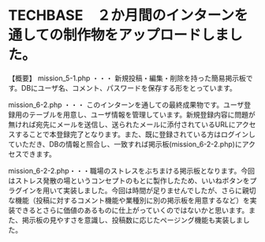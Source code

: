 # TECHBASE　２か月間のインターンを通しての制作物をアップロードしました。
【概要】
mission_5-1.php ・・・ 新規投稿・編集・削除を持った簡易掲示板です。DBにユーザ名、コメント、パスワードを保存する形をとっています。

mission_6-2.php ・・・ このインターンを通しての最終成果物です。ユーザ登録用のテーブルを用意し、ユーザ情報を管理しています。新規登録内容に問題が無ければ宛先にメールを送信し、送られたメールに添付されているURLにアクセスすることで本登録完了となります。また、既に登録されている方はログインしていただき、DBの情報と照合し、一致すれば掲示板(mission_6-2-2.php)にアクセスできます。

mission_6-2-2.php・・・職場のストレスをぶちまける掲示板となります。今回はストレス発散の場というコンセプトのもとに製作したため、いいねボタンをプラグインを用いて実装しました。今回は時間が足りませんでしたが、さらに親切な機能（投稿に対するコメント機能や業種別に別の掲示板を用意するなど）を実装できるとさらに価値のあるものに仕上がっていくのではないかと思います。また、掲示板の見やすさを意識し、投稿数に応じたページング機能も実装しました。
